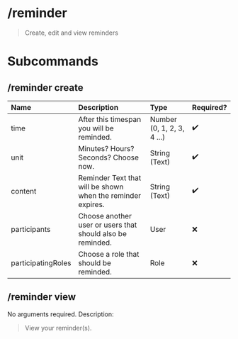 # /reminder
> Create, edit and view reminders 

# Subcommands

## /reminder create 

| Name | Description | Type | Required? | 
| :-- | :-- | :-- | :-- | 
| time | After this timespan you will be reminded. | Number (0, 1, 2, 3, 4 ...) | ✔️ | 
| unit | Minutes? Hours? Seconds? Choose now. | String (Text) | ✔️ | 
| content | Reminder Text that will be shown when the reminder expires. | String (Text) | ✔️ | 
| participants | Choose another user or users that should also be reminded. | User | ❌ | 
| participatingRoles | Choose a role that should be reminded. | Role | ❌ | 
## /reminder view 

No arguments required. Description: 
> View your reminder(s). 

